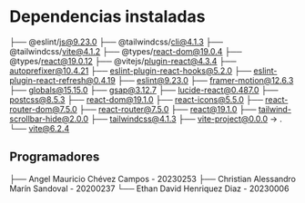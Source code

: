 # Dependencias instaladas
├── @eslint/js@9.23.0
├── @tailwindcss/cli@4.1.3
├── @tailwindcss/vite@4.1.2
├── @types/react-dom@19.0.4
├── @types/react@19.0.12
├── @vitejs/plugin-react@4.3.4
├── autoprefixer@10.4.21
├── eslint-plugin-react-hooks@5.2.0
├── eslint-plugin-react-refresh@0.4.19
├── eslint@9.23.0
├── framer-motion@12.6.3
├── globals@15.15.0
├── gsap@3.12.7
├── lucide-react@0.487.0
├── postcss@8.5.3
├── react-dom@19.1.0
├── react-icons@5.5.0
├── react-router-dom@7.5.0
├── react-router@7.5.0
├── react@19.1.0
├── tailwind-scrollbar-hide@2.0.0
├── tailwindcss@4.1.3
├── vite-project@0.0.0 -> .\
└── vite@6.2.4

## Programadores
├── Angel Mauricio Chévez Campos - 20230253
├── Christian Alessandro Marín Sandoval - 20200237
└── Ethan David Henriquez Diaz - 20230006